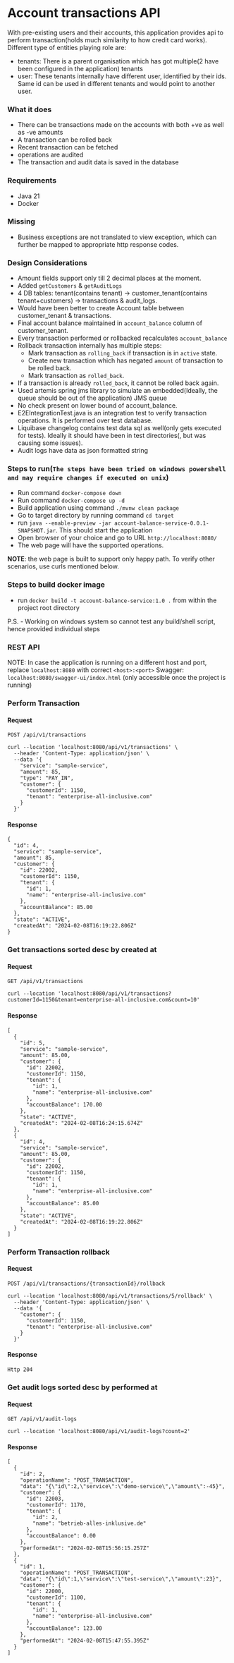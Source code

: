# Account transactions API
With pre-existing users and their accounts, this application provides api to perform transaction(holds much similarity to how credit card works).
Different type of entities playing role are:
- tenants: There is a parent organisation which has got multiple(2 have been configured in the application) tenants
- user: These tenants internally have different user, identified by their ids. Same id can be used in different tenants and would point to another user. 

### What it does
- There can be transactions made on the accounts with both +ve as well as -ve amounts
- A transaction can be rolled back
- Recent transaction can be fetched
- operations are audited
- The transaction and audit data is saved in the database

### Requirements
- Java 21
- Docker

### Missing
- Business exceptions are not translated to view exception, which can further be mapped to appropriate http response codes.

### Design Considerations
- Amount fields support only till 2 decimal places at the moment.
- Added `getCustomers` & `getAuditLogs`
- 4 DB tables: tenant(contains tenant) -> customer_tenant(contains tenant+customers) -> transactions & audit_logs.
- Would have been better to create Account table between customer_tenant & transactions.
- Final account balance maintained in `account_balance` column of customer_tenant.
- Every transaction performed or rollbacked recalculates `account_balance`
- Rollback transaction internally has multiple steps:
  - Mark transaction as `rolling_back` if transaction is in `active` state.
  - Create new transaction which has negated `amount` of transaction to be rolled back.
  - Mark transaction as `rolled_back`.
- If a transaction is already `rolled_back`, it cannot be rolled back again.
- Used artemis spring jms library to simulate an embedded(Ideally, the queue should be out of the application) JMS queue
- No check present on lower bound of account_balance.
- E2EIntegrationTest.java is an integration test to verify transaction operations. It is performed over test database.
- Liquibase changelog contains test data sql as well(only gets executed for tests). Ideally it should have been in test directories(, but was causing some issues).
- Audit logs have data as json formatted string

### Steps to run(`The steps have been tried on windows powershell and may require changes if executed on unix`)
- Run command `docker-compose down`
- Run command `docker-compose up -d`
- Build application using command
  `./mvnw clean package`
- Go to target directory by running command `cd target`
- run `java --enable-preview -jar account-balance-service-0.0.1-SNAPSHOT.jar`. This should start the application
- Open browser of your choice and go to URL `http://localhost:8080/`
- The web page will have the supported operations.

<b>NOTE</b>: the web page is built to support only happy path. To verify other scenarios, use curls mentioned below.

### Steps to build docker image
- run `docker build -t account-balance-service:1.0 .` from within the project root directory

P.S. - Working on windows system so cannot test any build/shell script, hence provided individual steps


### REST API
NOTE: In case the application is running on a different host and port, replace `localhost:8080` with correct `<host>:<port>`
Swagger: `localhost:8080/swagger-ui/index.html` (only accessible once the project is running)

### Perform Transaction
#### Request
`POST /api/v1/transactions`

    curl --location 'localhost:8080/api/v1/transactions' \
      --header 'Content-Type: application/json' \
      --data '{
        "service": "sample-service",
        "amount": 85,
        "type": "PAY_IN",
        "customer": {
          "customerId": 1150,
          "tenant": "enterprise-all-inclusive.com"
        }
      }'

#### Response
    {
      "id": 4,
      "service": "sample-service",
      "amount": 85,
      "customer": {
        "id": 22002,
        "customerId": 1150,
        "tenant": {
          "id": 1,
          "name": "enterprise-all-inclusive.com"
        },
        "accountBalance": 85.00
      },
      "state": "ACTIVE",
      "createdAt": "2024-02-08T16:19:22.806Z"
    }

### Get transactions sorted desc by created at
#### Request
`GET /api/v1/transactions`

    curl --location 'localhost:8080/api/v1/transactions?customerId=1150&tenant=enterprise-all-inclusive.com&count=10'

#### Response
    [
      {
        "id": 5,
        "service": "sample-service",
        "amount": 85.00,
        "customer": {
          "id": 22002,
          "customerId": 1150,
          "tenant": {
            "id": 1,
            "name": "enterprise-all-inclusive.com"
          },
          "accountBalance": 170.00
        },
        "state": "ACTIVE",
        "createdAt": "2024-02-08T16:24:15.674Z"
      },
      {
        "id": 4,
        "service": "sample-service",
        "amount": 85.00,
        "customer": {
          "id": 22002,
          "customerId": 1150,
          "tenant": {
            "id": 1,
            "name": "enterprise-all-inclusive.com"
          },
          "accountBalance": 85.00
        },
        "state": "ACTIVE",
        "createdAt": "2024-02-08T16:19:22.806Z"
      }
    ]

### Perform Transaction rollback
#### Request
`POST /api/v1/transactions/{transactionId}/rollback`

    curl --location 'localhost:8080/api/v1/transactions/5/rollback' \
      --header 'Content-Type: application/json' \
      --data '{
        "customer": {
          "customerId": 1150,
          "tenant": "enterprise-all-inclusive.com"
        }
      }'

#### Response
    Http 204

### Get audit logs sorted desc by performed at
#### Request
`GET /api/v1/audit-logs`

    curl --location 'localhost:8080/api/v1/audit-logs?count=2'

#### Response
    [
      {
        "id": 2,
        "operationName": "POST_TRANSACTION",
        "data": "{\"id\":2,\"service\":\"demo-service\",\"amount\":-45}",
        "customer": {
          "id": 22003,
          "customerId": 1170,
          "tenant": {
            "id": 2,
            "name": "betrieb-alles-inklusive.de"
          },
          "accountBalance": 0.00
        },
        "performedAt": "2024-02-08T15:56:15.257Z"
      },
      {
        "id": 1,
        "operationName": "POST_TRANSACTION",
        "data": "{\"id\":1,\"service\":\"test-service\",\"amount\":23}",
        "customer": {
          "id": 22000,
          "customerId": 1100,
          "tenant": {
            "id": 1,
            "name": "enterprise-all-inclusive.com"
          },
          "accountBalance": 123.00
        },
        "performedAt": "2024-02-08T15:47:55.395Z"
      }
    ]

